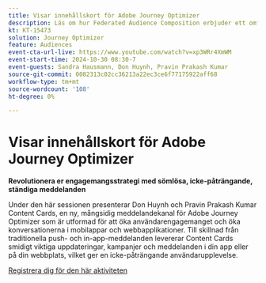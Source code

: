 ```yaml
---
title: Visar innehållskort för Adobe Journey Optimizer
description: Läs om hur Federated Audience Composition erbjuder ett omfattande sätt att hantera målgruppsgenerering och -aktivering med Real-Time CDP och Journey Optimizer.
kt: KT-15473
solution: Journey Optimizer
feature: Audiences
event-cta-url-live: https://www.youtube.com/watch?v=xp3WRr4XmWM
event-start-time: 2024-10-30 08:30-7
event-guests: Sandra Hausmann, Don Huynh, Pravin Prakash Kumar
source-git-commit: 0082313c02cc36213a22ec3ce6f77175922aff68
workflow-type: tm+mt
source-wordcount: '108'
ht-degree: 0%

---
```


# Visar innehållskort för Adobe Journey Optimizer

**Revolutionera er engagemangsstrategi med sömlösa, icke-påträngande, ständiga meddelanden**

Under den här sessionen presenterar Don Huynh och Pravin Prakash Kumar Content Cards, en ny, mångsidig meddelandekanal för Adobe Journey Optimizer som är utformad för att öka användarengagemanget och öka konversationerna i mobilappar och webbapplikationer. Till skillnad från traditionella push- och in-app-meddelanden levererar Content Cards smidigt viktiga uppdateringar, kampanjer och meddelanden i din app eller på din webbplats, vilket ger en icke-påträngande användarupplevelse.


[Registrera dig för den här aktiviteten](https://engage.adobe.com/ExpLeagueLive-241030.html?s_rtid=7015Y0000048hxzQAA&amp;s_iid=&amp;sfid=&amp;acctid=&amp;ecp=)

